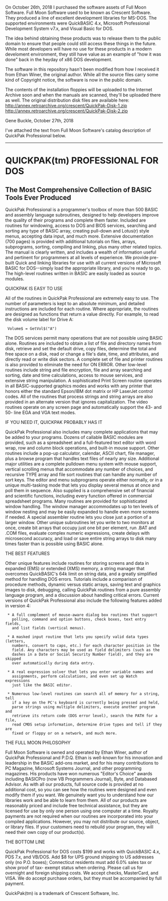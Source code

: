 On October 26th, 2018 I purchased the software assets of Full Moon Software.
Full Moon Software used to be known as Crescent Software.  They produced a line
of excellent development libraries for MS-DOS.  The supported environments were
QuickBASIC 4.x, Microsoft Professional Development System v7.x, and Visual 
Basic for DOS.

The idea behind obtaining these products was to release them to the public
domain to ensure that people could still access these things in the future.
While most developers will have no use for these products in a modern 
develoment environment, they still have value as an example of "how it was 
done" back in the heyday of x86 DOS development. 

The software in this repository hasn't been modified from how I received it 
from Ethan Winer, the original author.  While all the source files carry some 
kind of Copyright notice, the software is now in the public domain.

The contents of the installation floppies will be uploaded to the Internet
Archive soon and when the manuals are scanned, they'll be uploaded there
as well.
The original distribution disk files are available here:
http://annex.retroarchive.org/crescent/QuickPak-Disk-1.zip
http://annex.retroarchive.org/crescent/QuickPak-Disk-2.zip

Gene Buckle, October 27th, 2018

I've attached the text from Full Moon Software's catalog description of 
QuickPak Professional below.

-------------------------------------------------------------------------------
QUICKPAK(tm) PROFESSIONAL FOR DOS
=================================

The Most Comprehensive Collection of BASIC Tools Ever Produced
--------------------------------------------------------------

QuickPak Professional is a programmer's toolbox of more than 500 BASIC and 
assembly language subroutines, designed to help developers improve the quality 
of their programs and complete them faster. Included are routines for 
windowing, access to DOS and BIOS services, searching and sorting any type of 
BASIC array, creating pull-down and Lotus(r) style menus, accepting data 
input, and much more.
     Extensive documentation (700 pages) is provided with additional tutorials 
on files, arrays, subprograms, sorting, compiling and linking, plus many other 
related topics. The manual is clearly written, and includes a wealth of 
information useful and pertinent for programmers at all levels of experience. 
We provide pre-built Quick and linking libraries for use with all current 
versions of Microsoft BASIC for DOS--simply load the appropriate library, and 
you're ready to go. The high-level routines written in BASIC are easily loaded 
as source modules.

QUICKPAK IS EASY TO USE

All of the routines in QuickPak Professional are extremely easy to use. The 
number of parameters is kept to an absolute minimum, and detailed instructions 
are included for each routine. Where appropriate, the routines are designed as 
functions that return a value directly. For example, to read the disk volume 
label for Drive A:

     Volume$ = GetVol$("A")

The DOS services permit many operations that are not possible using BASIC 
alone. Routines are included to obtain a list of file and directory names from 
disk, retrieve and set the default drive, copy files, determine the total and 
free space on a disk, read or change a file's date, time, and attributes, and 
directly read or write disk sectors. A complete set of file and printer 
routines is also provided to eliminate the need for ON ERROR.
     Other low-level routines include string and file encryption, file and 
array searching and sorting, date and time calculations, access to mouse 
services, and extensive string manipulation. A sophisticated Print Screen 
routine operates in all BASIC-supported graphics modes and works with any 
printer that honors either the standard Epson/IBM dot matrix or HP LaserJet 
control codes.
     All of the routines that process strings and string arrays are also 
provided in an alternate version that ignores capitalization. The video 
routines operate on any screen page and automatically support the 43- and 50-
line EGA and VGA text modes.

IF YOU NEED IT, QUICKPAK PROBABLY HAS IT

QuickPak Professional also includes many complete applications that may be 
added to your programs.  Dozens of callable BASIC modules are provided, such 
as a spreadsheet and a full-featured text editor with word wrap, row and 
column block operations, and built-in mouse support. Other routines include a 
pop-up calculator, calendar, ASCII chart, file manager, plus a browse program 
that handles text files of nearly any size.
     Additional major utilities are a complete pulldown menu system with mouse 
support, vertical scrolling menus that accommodate any number of choices, and 
recursive TYPE array and file sort routines that can handle any number of sort 
keys. The editor and menu subprograms operate either normally, or in a unique 
multi-tasking mode that lets you display several menus at once and poll them 
in sequence. Also supplied is a comprehensive set of financial and scientific 
functions, including every function offered in commercial spreadsheet 
programs.
     Many routines are provided for sophisticated window handling. The window 
manager accommodates up to ten levels of window nesting and may be easily 
expanded to handle even more screens if needed. A special assembler routine 
lets you close just a portion of a larger window. Other unique subroutines let 
you write to two monitors at once, create bit arrays that occupy just one bit 
per element, run .BAT and .COM files, evaluate complex numeric expressions, 
create delays with microsecond accuracy, and load or save entire string arrays 
to disk many times faster than is possible using BASIC alone.

THE BEST FEATURES

Other unique features include routines for storing screens and data in 
expanded (EMS) or extended (XMS) memory, a string manager that overcomes 
QuickBASIC's 64k limit on string data, and a greatly simplified method for 
handling DOS errors. Tutorials include a comparison of procedure methods, 
dynamic versus static arrays, saving text and graphics images to disk, 
debugging, calling QuickPak routines from a pure assembly language program, 
and a discussion about handling critical errors. Current versions of QuickPak 
Professional also include the following features added in version 4:

     * A full complement of mouse-aware dialog box routines that support
       polling, command and option buttons, check boxes, text entry fields,
       and list fields (vertical menus).

     * A masked input routine that lets you specify valid data types (letters,
       numbers, convert to caps, etc.) for each character position in the
       field. Any characters may be used as field delimiters (such as the
       dashes in a Date or Social Security Number field), and they are skipped
       over automatically during data entry.

     * A real expression solver that lets you enter variable names and
       assignments, perform calculations, and even set up Watch expressions
       just like the BASIC editor.

     * Numerous low-level routines can search all of memory for a string, tell
       if a key on the PC's keyboard is currently being pressed and held,
       parse strings using multiple delimiters, execute another program and
       retrieve its return code (DOS error level), search the PATH for a file,
       read CMOS setup information, determine drive types and tell if they are
       fixed or floppy or on a network, and much more.

THE FULL MOON PHILOSOPHY

Full Moon Software is owned and operated by Ethan Winer, author of QuickPak 
Professional and P.D.Q. Ethan is well-known for his innovation and leadership 
in the BASIC add-ons market, and for his many contributions to PC Magazine, 
Microsoft Systems Journal, and other programming magazines. His products have 
won numerous "Editor's Choice" awards including BASICPro (now VB Programmers 
Journal), Byte, and Databased Advisor.
     As with all our products, full source code is provided at no additional 
cost, so you can see how the routines were designed and even modify them if 
you want. We genuinely want you to understand how our libraries work and be 
able to learn from them. All of our products are reasonably priced and include 
free technical assistance, but they are licensed for use by only one person 
using one computer at a time. Royalty payments are not required when our 
routines are incorporated into your compiled applications. However, you may 
not distribute our source, object, or library files. If your customers need to 
rebuild your program, they will need their own copy of our product(s).

THE BOTTOM LINE

QuickPak Professional for DOS costs $199 and works with QuickBASIC 4.x, PDS 
7.x, and VB/DOS. Add $8 for UPS ground shipping to US addresses only (no P.O. 
boxes); Connecticut residents must add 6.0% sales tax or show proof of tax-
exempt status when ordering. Please call us for overnight and foreign shipping 
costs. We accept checks, MasterCard, and VISA. We do accept purchase orders, 
but they must be accompanied by full payment.

QuickPak(tm) is a trademark of Crescent Software, Inc.


